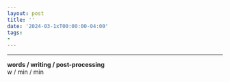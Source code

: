 ```yaml
---
layout: post
title: ''
date: '2024-03-1xT00:00:00-04:00'
tags:
- 
--- 
```





---


<!-- hyperlink bank -->


<!-- &#042; = asterisk -->
<!-- &#039; = single quote '-->

**words / writing / post-processing**  
w / min / min